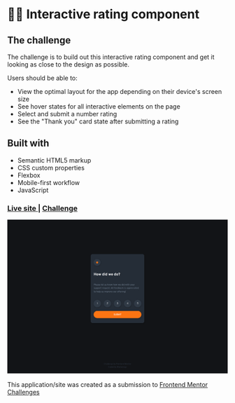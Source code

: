 # 👩‍💻 Interactive rating component


## The challenge

The challenge is to build out this interactive rating component and get it looking as close to the design as possible.

Users should be able to:

- View the optimal layout for the app depending on their device's screen size
- See hover states for all interactive elements on the page
- Select and submit a number rating
- See the "Thank you" card state after submitting a rating


## Built with

- Semantic HTML5 markup
- CSS custom properties
- Flexbox
- Mobile-first workflow
- JavaScript


<div>
  <h3>
    <a href= "https://amansgz.github.io/css-interactive-rating-component/">
      Live site
    </a>
    <span> | </span>
    <a href= "https://www.frontendmentor.io/challenges/interactive-rating-component-koxpeBUmI">
      Challenge
    </a>
  </h3>
</div>

![Design preview for the Interactive rating component coding challenge](./css/assets/preview.png)

This application/site was created as a submission to <a href= "https://www.frontendmentor.io/">Frontend Mentor Challenges</a> 
